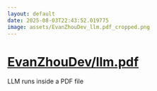 ```yaml
---
layout: default
date: 2025-08-03T22:43:52.019775
image: assets/EvanZhouDev_llm.pdf_cropped.png
---
```


# [EvanZhouDev/llm.pdf](https://github.com/EvanZhouDev/llm.pdf)

LLM runs inside a PDF file
